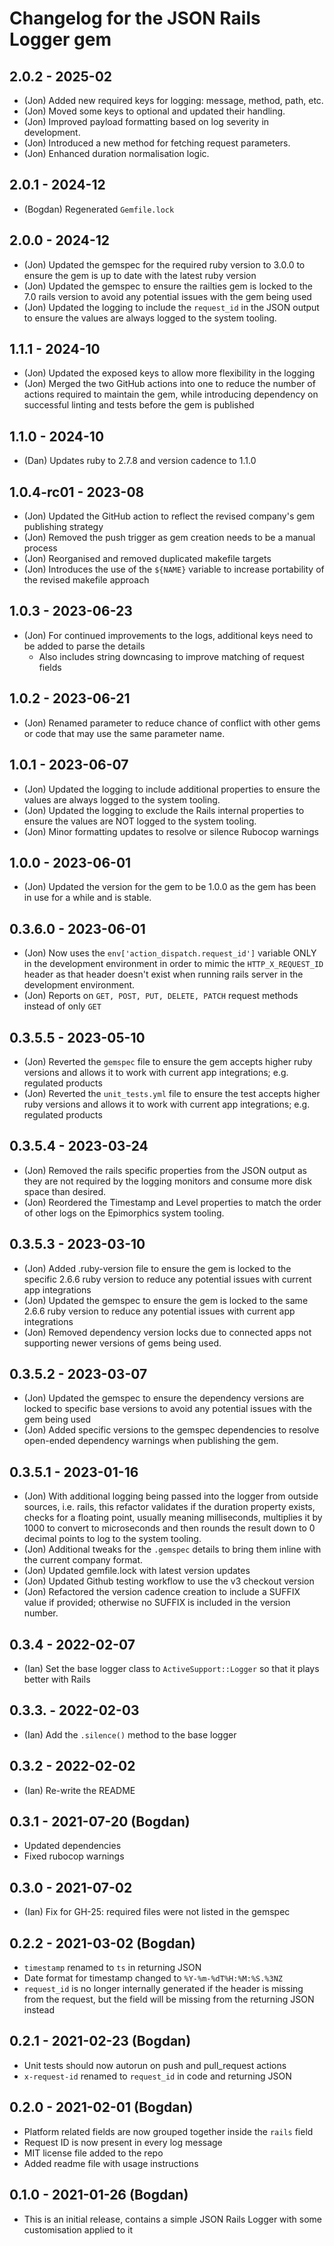 # Changelog for the JSON Rails Logger gem

## 2.0.2 - 2025-02

- (Jon) Added new required keys for logging: message, method, path, etc.
- (Jon) Moved some keys to optional and updated their handling.
- (Jon) Improved payload formatting based on log severity in development.
- (Jon) Introduced a new method for fetching request parameters.
- (Jon) Enhanced duration normalisation logic.

## 2.0.1 - 2024-12

- (Bogdan) Regenerated `Gemfile.lock`

## 2.0.0 - 2024-12

- (Jon) Updated the gemspec for the required ruby version to 3.0.0 to ensure the
  gem is up to date with the latest ruby version
- (Jon) Updated the gemspec to ensure the railties gem is locked to the 7.0 rails
  version to avoid any potential issues with the gem being used
- (Jon) Updated the logging to include the `request_id` in the JSON output to
  ensure the values are always logged to the system tooling.

## 1.1.1 - 2024-10

- (Jon) Updated the exposed keys to allow more flexibility in the logging
- (Jon) Merged the two GitHub actions into one to reduce the number of actions
  required to maintain the gem, while introducing dependency on successful linting
  and tests before the gem is published

## 1.1.0 - 2024-10

- (Dan) Updates ruby to 2.7.8 and version cadence to 1.1.0

## 1.0.4-rc01 - 2023-08

- (Jon) Updated the GitHub action to reflect the revised company's gem
  publishing strategy
- (Jon) Removed the push trigger as gem creation needs to be a manual process
- (Jon) Reorganised and removed duplicated makefile targets
- (Jon) Introduces the use of the `${NAME}` variable to increase portability of
  the revised makefile approach

## 1.0.3 - 2023-06-23

- (Jon) For continued improvements to the logs, additional keys need to be added
  to parse the details
  - Also includes string downcasing to improve matching of request fields

## 1.0.2 - 2023-06-21

- (Jon) Renamed parameter to reduce chance of conflict with other gems or code
  that may use the same parameter name.

## 1.0.1 - 2023-06-07

- (Jon) Updated the logging to include additional properties to ensure the
  values are always logged to the system tooling.
- (Jon) Updated the logging to exclude the Rails internal properties to ensure
  the values are NOT logged to the system tooling.
- (Jon) Minor formatting updates to resolve or silence Rubocop warnings

## 1.0.0 - 2023-06-01

- (Jon) Updated the version for the gem to be 1.0.0 as the gem has been in use
  for a while and is stable.

## 0.3.6.0 - 2023-06-01

- (Jon) Now uses the `env['action_dispatch.request_id']` variable ONLY in the
development environment in order to mimic the `HTTP_X_REQUEST_ID` header as that
header doesn't exist when running rails server in the development environment.
- (Jon) Reports on `GET, POST, PUT, DELETE, PATCH` request methods instead of
only `GET`

## 0.3.5.5 - 2023-05-10

- (Jon) Reverted the `gemspec` file to ensure the gem accepts higher ruby
versions and allows it to work with current app integrations; e.g. regulated
products
- (Jon) Reverted the `unit_tests.yml` file to ensure the test accepts higher
ruby versions and allows it to work with current app integrations; e.g.
regulated products

## 0.3.5.4 - 2023-03-24

- (Jon) Removed the rails specific properties from the JSON output as they are
  not required by the logging monitors and consume more disk space than desired.
- (Jon) Reordered the Timestamp and Level properties to match the order of other
  logs on the Epimorphics system tooling.

## 0.3.5.3 - 2023-03-10

- (Jon) Added .ruby-version file to ensure the gem is locked to the specific
  2.6.6 ruby version to reduce any potential issues with current app
  integrations
- (Jon) Updated the gemspec to ensure the gem is locked to the same 2.6.6 ruby
  version to reduce any potential issues with current app integrations
- (Jon) Removed dependency version locks due to connected apps not supporting
  newer versions of gems being used.

## 0.3.5.2 - 2023-03-07

- (Jon) Updated the gemspec to ensure the dependency versions are locked to
  specific base versions to avoid any potential issues with the gem being used
- (Jon) Added specific versions to the gemspec dependencies to resolve
  open-ended dependency warnings when publishing the gem.

## 0.3.5.1 - 2023-01-16

- (Jon) With additional logging being passed into the logger from outside
  sources, i.e. rails, this refactor validates if the duration property exists,
  checks for a floating point, usually meaning milliseconds, multiplies it by
  1000 to convert to microseconds and then rounds the result down to 0 decimal
  points to log to the system tooling.
- (Jon) Additional tweaks for the `.gemspec` details to bring them inline with
  the current company format.
- (Jon) Updated gemfile.lock with latest version updates
- (Jon) Updated Github testing workflow to use the v3 checkout version
- (Jon) Refactored the version cadence creation to include a SUFFIX value if
  provided; otherwise no SUFFIX is included in the version number.

## 0.3.4 - 2022-02-07

- (Ian) Set the base logger class to `ActiveSupport::Logger` so that it plays
  better with Rails

## 0.3.3. - 2022-02-03

- (Ian) Add the `.silence()` method to the base logger

## 0.3.2 - 2022-02-02

- (Ian) Re-write the README

## 0.3.1 - 2021-07-20 (Bogdan)

- Updated dependencies
- Fixed rubocop warnings

## 0.3.0 - 2021-07-02

- (Ian) Fix for GH-25: required files were not listed in the gemspec

## 0.2.2 - 2021-03-02 (Bogdan)

- `timestamp` renamed to `ts` in returning JSON
- Date format for timestamp changed to `%Y-%m-%dT%H:%M:%S.%3NZ`
- `request_id` is no longer internally generated if the header is missing from
  the request, but the field will be missing from the returning JSON instead

## 0.2.1 - 2021-02-23 (Bogdan)

- Unit tests should now autorun on push and pull_request actions
- `x-request-id` renamed to `request_id` in code and returning JSON

## 0.2.0 - 2021-02-01 (Bogdan)

- Platform related fields are now grouped together inside the `rails` field
- Request ID is now present in every log message
- MIT license file added to the repo
- Added readme file with usage instructions

## 0.1.0 - 2021-01-26 (Bogdan)

- This is an initial release, contains a simple JSON Rails Logger with some
  customisation applied to it
